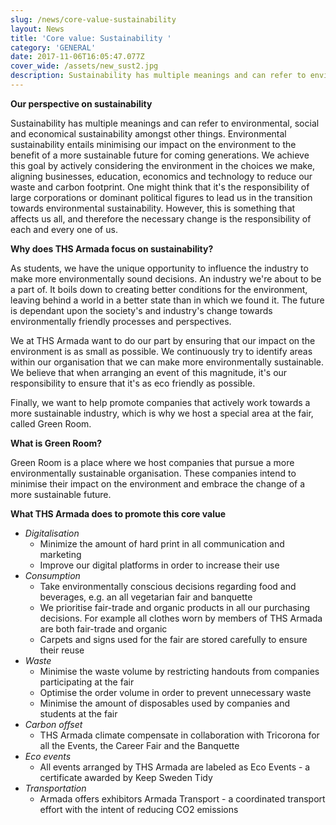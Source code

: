 ```yaml
---
slug: /news/core-value-sustainability
layout: News
title: 'Core value: Sustainability '
category: 'GENERAL'
date: 2017-11-06T16:05:47.077Z
cover_wide: /assets/new_sust2.jpg
description: Sustainability has multiple meanings and can refer to environmental, social and economical sustainability amongst other things. Environmental sustainability entails minimising our impact on the environment to the benefit of a more sustainable future for coming generations.
---
```

**Our perspective on sustainability**

Sustainability has multiple meanings and can refer to environmental, social and economical sustainability amongst other things. Environmental sustainability entails minimising our impact on the environment to the benefit of a more sustainable future for coming generations. We achieve this goal by actively considering the environment in the choices we make, aligning businesses, education, economics and technology to reduce our waste and carbon footprint. One might think that it's the responsibility of large corporations or dominant political figures to lead us in the transition towards environmental sustainability. However, this is something that affects us all, and therefore the necessary change is the responsibility of each and every one of us.

**Why does THS Armada focus on sustainability?**

As students, we have the unique opportunity to influence the industry to make more environmentally sound decisions. An industry we're about to be a part of. It boils down to creating better conditions for the environment, leaving behind a world in a better state than in which we found it. The future is dependant upon the society's and industry's change towards environmentally friendly processes and perspectives. 

We at THS Armada want to do our part by ensuring that our impact on the environment is as small as possible. We continuously try to identify areas within our organisation that we can make more environmentally sustainable. We believe that when arranging an event of this magnitude, it's our responsibility to ensure that it's as eco friendly as possible.

Finally, we want to help promote companies that actively work towards a more sustainable industry, which is why we host a special area at the fair, called Green Room.

**What is Green Room?**

Green Room is a place where we host companies that pursue a more environmentally sustainable organisation. These companies intend to minimise their impact on the environment and embrace the change of a more sustainable future.

**What THS Armada does to promote this core value**

* _Digitalisation_
  * Minimize the amount of hard print in all communication and marketing
  * Improve our digital platforms in order to increase their use
* _Consumption_
  * Take environmentally conscious decisions regarding food and beverages, e.g. an all vegetarian fair and banquette
  * We prioritise fair-trade and organic products in all our purchasing decisions. For example all clothes worn by members of THS Armada are both fair-trade and organic
  * Carpets and signs used for the fair are stored carefully to ensure their reuse
* _Waste_
  * Minimise the waste volume by restricting handouts from companies participating at the fair
  * Optimise the order volume in order to prevent unnecessary waste
  * Minimise the amount of disposables used by companies and students at the fair
* _Carbon offset_
  * THS Armada climate compensate in collaboration with Tricorona for all the Events, the Career Fair and the Banquette
* _Eco events_
  * All events arranged by THS Armada are labeled as Eco Events - a certificate awarded by Keep Sweden Tidy
* _Transportation_
  * Armada offers exhibitors Armada Transport - a coordinated transport effort with the intent of reducing CO2 emissions
